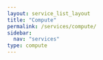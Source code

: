 ```yaml
---
layout: service_list_layout
title: "Compute"
permalink: /services/compute/
sidebar:
  nav: "services"
type: compute
---
```



